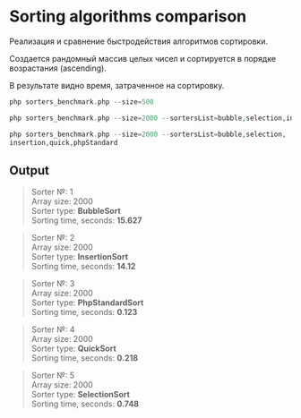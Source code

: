 # Sorting algorithms comparison

Реализация и сравнение быстродействия алгоритмов сортировки.

Создается рандомный массив целых чисел и сортируется в порядке возрастания 
(ascending).

В результате видно время, затраченное на сортировку.

```php
php sorters_benchmark.php --size=500
```

```php
php sorters_benchmark.php --size=2000 --sortersList=bubble,selection,insertion
```

```php
php sorters_benchmark.php --size=2000 --sortersList=bubble,selection,
insertion,quick,phpStandard
```

## Output

>Sorter №: 1\
>Array size: 2000\
>Sorter type: **BubbleSort**\
>Sorting time, seconds: **15.627**

>Sorter №: 2\
>Array size: 2000\
>Sorter type: **InsertionSort**\
>Sorting time, seconds: **14.12**

>Sorter №: 3\
>Array size: 2000\
>Sorter type: **PhpStandardSort**\
>Sorting time, seconds: **0.123**

>Sorter №: 4\
>Array size: 2000\
>Sorter type: **QuickSort**\
>Sorting time, seconds: **0.218**

>Sorter №: 5\
>Array size: 2000\
>Sorter type: **SelectionSort**\
>Sorting time, seconds: **0.748**

